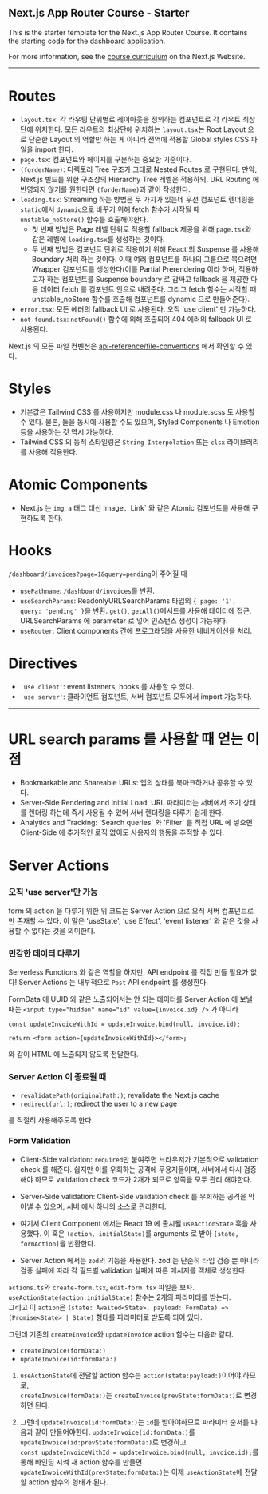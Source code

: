 ## Next.js App Router Course - Starter

This is the starter template for the Next.js App Router Course. It contains the starting code for the dashboard application.

For more information, see the [course curriculum](https://nextjs.org/learn) on the Next.js Website.

---

# Routes

- `layout.tsx`: 각 라우팅 단위별로 레이아웃을 정의하는 컴포넌트로 각 라우트 최상단에 위치한다. 모든 라우트의 최상단에 위치하는 
  `layout.tsx`는 Root Layout 으로 단순한 Layout 의 역할만 하는 게 아니라 전역에 적용할 Global styles CSS 파일을 
  import 한다.
- `page.tsx`: 컴포넌트와 페이지를 구분하는 중요한 기준이다.
- `(forderName)`: 디렉토리 Tree 구조가 그대로 Nested Routes 로 구현된다. 만약, Next.js 빌드를 위한 구조상의 
  Hierarchy Tree 레벨은 적용하되, URL Routing 에 반영되지 않기를 원한다면 `(forderName)`과 같이 작성한다.
- `loading.tsx`: Streaming 하는 방법은 두 가지가 있는데 우선 컴포넌트 렌더링을 `static`에서 `dynamic`으로 바꾸기 위해 
  fetch 함수가 시작될 때 `unstable_noStore()` 함수를 호출해야한다. 
  - 첫 번째 방법은 Page 레벨 단위로 적용할 fallback 제공을 위해 `page.tsx`와 같은 레벨에 `loading.tsx`를 생성하는 것이다.
  - 두 번째 방법은 컴포넌트 단위로 적용하기 위해 React 의 Suspense 를 사용해 Boundary 처리 하는 것이다. 이때 여러 컴포넌트를 
    하나의 그룹으로 묶으려면 Wrapper 컴포넌트를 생성한다(이를 Partial Prerendering 이라 하며, 적용하고자 하는 컴포넌트를 
    Suspense boundary 로 감싸고 fallback 을 제공한 다음 데이터 fetch 를 컴포넌트 안으로 내려준다. 그리고 fetch 함수는 
    시작할 때 unstable_noStore 함수를 호출해 컴포넌트를 dynamic 으로 만들어준다). 
- `error.tsx`: 모든 에러의 fallback UI 로 사용된다. 오직 'use client' 만 가능하다.
- `not-found.tsx`: `notFound()` 함수에 의해 호출되어 404 에러의 fallback UI 로 사용된다.


Next.js 의 모든 파일 컨벤션은 [api-reference/file-conventions](https://nextjs.org/docs/app/api-reference/file-conventions) 
에서 확인할 수 있다.

# Styles

- 기본값은 Tailwind CSS 를 사용하지만 module.css 나 module.scss 도 사용할 수 있다. 물론, 둘을 동시에 사용할 수도 
  있으며, Styled Components 나 Emotion 등을 사용하는 것 역시 가능하다.
- Tailwind CSS 의 동적 스타일링은 `String Interpolation` 또는 `clsx` 라이브러리를 사용해 적용한다.

# Atomic Components

- Next.js 는 `img`, `a` 태그 대신 Image`, `Link` 와 같은 Atomic 컴포넌트를 사용해 구현하도록 한다.

# Hooks

`/dashboard/invoices?page=1&query=pending`이 주어질 때

- `usePathname`: `/dashboard/invoices`를 반환.
- `useSearchParams`: ReadonlyURLSearchParams 타입의 `{ page: '1', query: 'pending' }`을 반환.
  `get()`, `getAll()`메서드를 사용해 데이터에 접근. URLSearchParams 에 parameter 로 넣어 인스턴스 
  생성이 가능하다.
- `useRouter`: Client components 간에 프로그래밍을 사용한 네비게이션을 처리.

# Directives

- `'use client'`: event listeners, hooks 를 사용할 수 있다.
- `'use server'`: 클라이언트 컴포넌트, 서버 컴포넌트 모두에서 import 가능하다. 

---

# URL search params 를 사용할 때 얻는 이점

- Bookmarkable and Shareable URLs: 앱의 상태를 북마크하거나 공유할 수 있다.
- Server-Side Rendering and Initial Load: URL 파라미터는 서버에서 초기 상태를 렌더링 하는데 즉시 사용될 수 있어 
  서버 렌더링을 다루기 쉽게 한다.
- Analytics and Tracking: 'Search queries' 와 'Filter' 를 직접 URL 에 넣으면 Client-Side 에 추가적인 로직 
  없이도 사용자의 행동을 추적할 수 있다.

# Server Actions

### 오직 'use server'만 가능

form 의 action 을 다루기 위한 위 코드는 Server Action 으로 오직 서버 컴포넌트로만 존재할 수 있다. 이 말은 'useState', 
'use Effect', 'event listener' 와 같은 것을 사용할 수 없다는 것을 의미한다.

### 민감한 데이터 다루기

Serverless Functions 와 같은 역할을 하지만, API endpoint 를 직접 만들 필요가 없다! Server Actions 는 내부적으로 
`Post` API endpoint 를 생성한다.

FormData 에 UUID 와 같은 노출되어서는 안 되는 데이터를 Server Action 에 보낼 때는
`<input type="hidden" name="id" value={invoice.id} />` 가 아니라

```tsx
const updateInvoiceWithId = updateInvoice.bind(null, invoice.id);

return <form action={updateInvoiceWithId}></form>;
```

와 같이 HTML 에 노출되지 않도록 전달한다.

### Server Action 이 종료될 때

- `revalidatePath(originalPath:)`; revalidate the Next.js cache
- `redirect(url:)`; redirect the user to a new page

를 적절히 사용해주도록 한다.

### Form Validation

- Client-Side validation: `required`만 붙여주면 브라우저가 기본적으로 validation check 를 해준다. 쉽지만
  이를 우회하는 공격에 무용지물이며, 서버에서 다시 검증해야 하므로 validation check 코드가 2개가 되므로 양쪽을 모두
  관리 해야한다.
- Server-Side validation: Client-Side validation check 를 우회하는 공격을 막아낼 수 있으며, 서버 에서
  하나의 소스로 관리한다.

- 여기서 Client Component 에서는 React 19 에 출시될 `useActionState` 훅을 사용했다.
  이 훅은 `(action, initialState)`를 arguments 로 받아 `[state, formAction]`을 반환한다.
- Server Action 에서는 `zod`의 기능을 사용한다. zod 는 단순히 타입 검증 뿐 아니라 검증 실패에 따라 각 필드별
  validation 실패에 따른 메시지를 객체로 생성한다.

`actions.ts`와 `create-form.tsx`, `edit-form.tsx` 파일을 보자. `useActionState(action:initialState)` 
함수는 2개의 파라미터를 받는다.  
그리고 이 `action`은 `(state: Awaited<State>, payload: FormData) => (Promise<State> | State)` 형태를 
파라미터로 받도록 되어 있다.

그런데 기존의 `createInvoice`와 `updateInvoice` action 함수는 다음과 같다.

- `createInvoice(formData:)`
- `updateInvoice(id:formData:)`

1. `useActionState`에 전달할 action 함수는 `action(state:payload:)`이어야 하므로,  
   `createInvoice(formData:)`는 `createInvoice(prevState:formData:)`로 변경하면 된다.

2. 그런데 `updateInvoice(id:formData:)`는 `id`를 받아야하므로 파라미터 순서를 다음과 같이 만들어야한다. 
   `updateInvoice(id:formData:)`를 `updateInvoice(id:prevState:formData:)`로 변경하고  
   `const updateInvoiceWithId = updateInvoice.bind(null, invoice.id);`를 통해 바인딩 시켜 새 action 
   함수를 만들면  
   `updateInvoiceWithId(prevState:formData:)`는 이제 `useActionState`에 전달할 action 함수의 형태가 된다.
